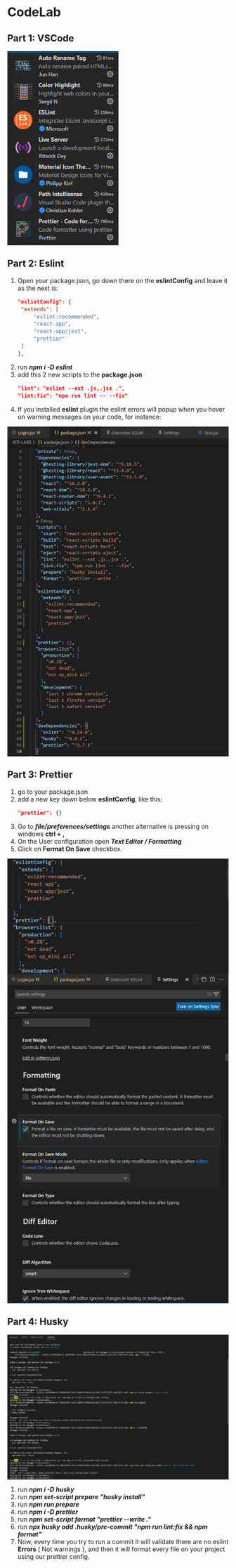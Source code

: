 # CodeLab

## Part 1: VSCode

<img align="center" src="img/p1.png">

## Part 2: Eslint

1. Open your package.json, go down there on the **eslintConfig** and leave it as the next is:
   ```json
   "eslintConfig": {
   	"extends": [
   		"eslint:recommended",
   		"react-app",
   		"react-app/jest",
   		"prettier"
   	]
   },
   ```
2. run **_npm i -D eslint_**
3. add this 2 new scripts to the **package.json**
   ```json
   "lint": "eslint --ext .js,.jsx .",
   "lint:fix": "npm run lint -- --fix"
   ```
4. If you installed **eslint** plugin the eslint errors will popup when you hover on warning messages on your code, for instance:

<img align="center" src="img/p2.png">

## Part 3: Prettier

1. go to your package.json
2. add a new key down below **eslintConfig**, like this:
   ```json
   "prettier": {}
   ```
3. Go to **_file/preferences/settings_** another alternative is pressing on windows **ctrl + ,**
4. On the User configuration open **_Text Editor / Formatting_**
5. Click on **Format On Save** checkbox.

<img align="center" src="img/p3.1.png">
<img align="center" src="img/p3.2.png">

## Part 4: Husky

<img align="center" src="img/p4.png">

1. run **_npm i -D husky_**
2. run **_npm set-script prepare "husky install"_**
3. run **_npm run prepare_**
4. run **_npm i -D prettier_**
5. run **_npm set-script format "prettier --write ."_**
6. run **_npx husky add .husky/pre-commit "npm run lint:fix && npm format"_**
7. Now, every time you try to run a commit it will validate there are no eslint **Errors** ( Not warnings ), and then it will format every file on your project using our prettier config.
